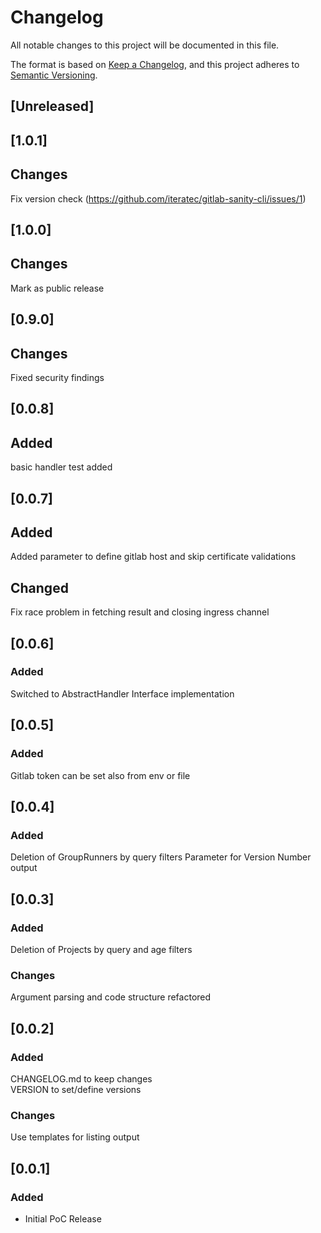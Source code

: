 # Changelog
All notable changes to this project will be documented in this file.

The format is based on [Keep a Changelog](https://keepachangelog.com/en/1.0.0/),
and this project adheres to [Semantic Versioning](https://semver.org/spec/v2.0.0.html).

## [Unreleased]

## [1.0.1]
## Changes
Fix version check (https://github.com/iteratec/gitlab-sanity-cli/issues/1)

## [1.0.0]
## Changes
Mark as public release

## [0.9.0]
## Changes
Fixed security findings

## [0.0.8]
## Added
basic handler test added

## [0.0.7]
## Added
Added parameter to define gitlab host and skip certificate validations

## Changed
Fix race problem in fetching result and closing ingress channel

## [0.0.6]
### Added
Switched to AbstractHandler Interface implementation

## [0.0.5]
### Added
Gitlab token can be set also from env or file

## [0.0.4]
### Added
Deletion of GroupRunners by query filters
Parameter for Version Number output

## [0.0.3]
### Added
Deletion of Projects by query and age filters

### Changes
Argument parsing and code structure refactored

## [0.0.2]
### Added
CHANGELOG.md to keep changes  
VERSION to set/define versions

### Changes
Use templates for listing output

## [0.0.1]
### Added
- Initial PoC Release

